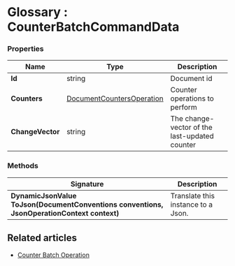 ﻿# Glossary : CounterBatchCommandData

### Properties

| Name | Type | Description |
| ------------- | ------------- | ----- |
| **Id** | string | Document id |
| **Counters** | [DocumentCountersOperation](../client-api/operations/counters/counter-batch#documentcountersoperation) | Counter operations to perform |
| **ChangeVector** | string | The change-vector of the last-updated counter |

### Methods

| Signature | Description |
| ---------- | ----------- |
| **DynamicJsonValue ToJson(DocumentConventions conventions, JsonOperationContext context)** | Translate this instance to a Json. |

## Related articles

- [Counter Batch Operation](../client-api/operations/counters/counter-batch)
